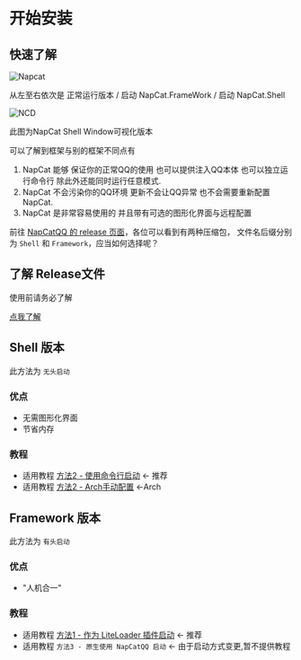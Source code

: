 # 开始安装
## 快速了解
![Napcat](/assets/boot/BootWay01/napcat.png)

从左至右依次是 正常运行版本 / 启动 NapCat.FrameWork / 启动 NapCat.Shell

![NCD](/assets/boot/BootWay01/ncd.png)

此图为NapCat Shell Window可视化版本

可以了解到框架与别的框架不同点有
1. NapCat 能够 保证你的正常QQ的使用 也可以提供注入QQ本体 也可以独立运行命令行 除此外还能同时运行任意模式.
2. NapCat 不会污染你的QQ环境 更新不会让QQ异常 也不会需要重新配置NapCat.
3. NapCat 是非常容易使用的 并且带有可选的图形化界面与远程配置

前往 [NapCatQQ 的 release 页面](https://github.com/NapNeko/NapCatQQ/releases)，各位可以看到有两种压缩包，
文件名后缀分别为 `Shell` 和 `Framework`，应当如何选择呢？

## 了解 Release文件

使用前请务必了解

[点我了解](./boot/release.md)

## Shell 版本

此方法为 `无头启动`

### 优点

- 无需图形化界面
- 节省内存

### 教程

- 适用教程 [方法2 - 使用命令行启动](./boot/Shell.md) <- 推荐
- 适用教程 [方法2 - Arch手动配置](./boot/Shell-Linux-SemiAuto.md) <-Arch

## Framework 版本

此方法为 `有头启动`

### 优点

- "人机合一"

### 教程

- 适用教程 [方法1 - 作为 LiteLoader 插件启动](./boot/Framework.md) <- 推荐
- 适用教程 `方法3 - 原生使用 NapCatQQ 启动` <- 由于启动方式变更,暂不提供教程

